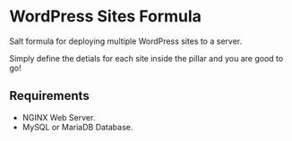 # WordPress Sites Formula
Salt formula for deploying multiple WordPress sites to a server.

Simply define the detials for each site inside the pillar and you are good to go!

## Requirements

 * NGINX Web Server.
 * MySQL or MariaDB Database.
